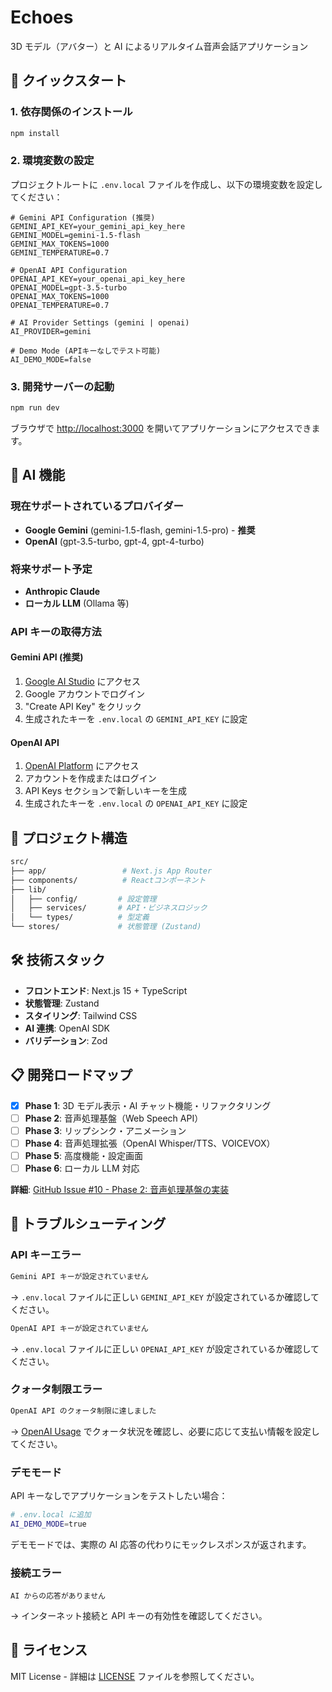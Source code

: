 # Echoes

3D モデル（アバター）と AI によるリアルタイム音声会話アプリケーション

## 🚀 クイックスタート

### 1. 依存関係のインストール

```bash
npm install
```

### 2. 環境変数の設定

プロジェクトルートに `.env.local` ファイルを作成し、以下の環境変数を設定してください：

```
# Gemini API Configuration (推奨)
GEMINI_API_KEY=your_gemini_api_key_here
GEMINI_MODEL=gemini-1.5-flash
GEMINI_MAX_TOKENS=1000
GEMINI_TEMPERATURE=0.7

# OpenAI API Configuration
OPENAI_API_KEY=your_openai_api_key_here
OPENAI_MODEL=gpt-3.5-turbo
OPENAI_MAX_TOKENS=1000
OPENAI_TEMPERATURE=0.7

# AI Provider Settings (gemini | openai)
AI_PROVIDER=gemini

# Demo Mode (APIキーなしでテスト可能)
AI_DEMO_MODE=false
```

### 3. 開発サーバーの起動

```bash
npm run dev
```

ブラウザで [http://localhost:3000](http://localhost:3000) を開いてアプリケーションにアクセスできます。

## 🤖 AI 機能

### 現在サポートされているプロバイダー

- **Google Gemini** (gemini-1.5-flash, gemini-1.5-pro) - **推奨**
- **OpenAI** (gpt-3.5-turbo, gpt-4, gpt-4-turbo)

### 将来サポート予定

- **Anthropic Claude**
- **ローカル LLM** (Ollama 等)

### API キーの取得方法

#### Gemini API (推奨)

1. [Google AI Studio](https://aistudio.google.com/app/apikey) にアクセス
2. Google アカウントでログイン
3. "Create API Key" をクリック
4. 生成されたキーを `.env.local` の `GEMINI_API_KEY` に設定

#### OpenAI API

1. [OpenAI Platform](https://platform.openai.com/) にアクセス
2. アカウントを作成またはログイン
3. API Keys セクションで新しいキーを生成
4. 生成されたキーを `.env.local` の `OPENAI_API_KEY` に設定

## 📁 プロジェクト構造

```sh
src/
├── app/                 # Next.js App Router
├── components/          # Reactコンポーネント
├── lib/
│   ├── config/         # 設定管理
│   ├── services/       # API・ビジネスロジック
│   └── types/          # 型定義
└── stores/             # 状態管理 (Zustand)
```

## 🛠️ 技術スタック

- **フロントエンド**: Next.js 15 + TypeScript
- **状態管理**: Zustand
- **スタイリング**: Tailwind CSS
- **AI 連携**: OpenAI SDK
- **バリデーション**: Zod

## 📋 開発ロードマップ

- [x] **Phase 1**: 3D モデル表示・AI チャット機能・リファクタリング
- [ ] **Phase 2**: 音声処理基盤（Web Speech API）
- [ ] **Phase 3**: リップシンク・アニメーション
- [ ] **Phase 4**: 音声処理拡張（OpenAI Whisper/TTS、VOICEVOX）
- [ ] **Phase 5**: 高度機能・設定画面
- [ ] **Phase 6**: ローカル LLM 対応

**詳細**: [GitHub Issue #10 - Phase 2: 音声処理基盤の実装](https://github.com/lvncer/echoes/issues/10)

## 🔧 トラブルシューティング

### API キーエラー

```markdown
Gemini API キーが設定されていません
```

→ `.env.local` ファイルに正しい `GEMINI_API_KEY` が設定されているか確認してください。

```markdown
OpenAI API キーが設定されていません
```

→ `.env.local` ファイルに正しい `OPENAI_API_KEY` が設定されているか確認してください。

### クォータ制限エラー

```markdown
OpenAI API のクォータ制限に達しました
```

→ [OpenAI Usage](https://platform.openai.com/usage) でクォータ状況を確認し、必要に応じて支払い情報を設定してください。

### デモモード

API キーなしでアプリケーションをテストしたい場合：

```bash
# .env.local に追加
AI_DEMO_MODE=true
```

デモモードでは、実際の AI 応答の代わりにモックレスポンスが返されます。

### 接続エラー

```marksown
AI からの応答がありません
```

→ インターネット接続と API キーの有効性を確認してください。

## 📄 ライセンス

MIT License - 詳細は [LICENSE](LICENSE) ファイルを参照してください。
